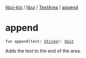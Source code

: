 [libui-ktx](../../index.md) / [libui](../index.md) / [TextArea](index.md) / [append](./append.md)

# append

`fun append(text: `[`String`](https://kotlinlang.org/api/latest/jvm/stdlib/kotlin/-string/index.html)`): `[`Unit`](https://kotlinlang.org/api/latest/jvm/stdlib/kotlin/-unit/index.html)

Adds the text to the end of the area.

